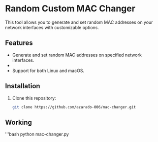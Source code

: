 # Random Custom MAC Changer

This tool allows you to generate and set random MAC addresses on your network interfaces with customizable options.

## Features

- Generate and set random MAC addresses on specified network interfaces.
- 
- Support for both Linux and macOS.

## Installation

1. Clone this repository:

   ```bash
   git clone https://github.com/azarado-006/mac-changer.git

## Working 

  '''bash 
   python mac-changer.py
